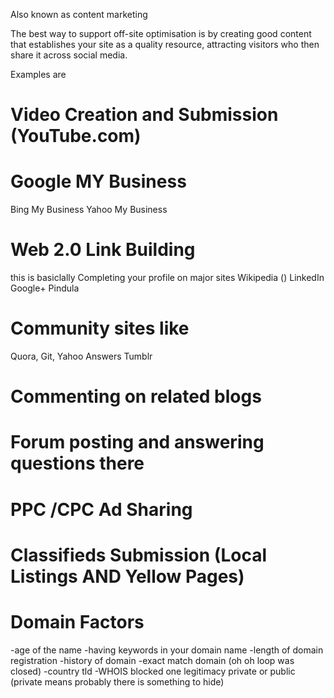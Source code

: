 Also known as content marketing 

The best way to support off-site optimisation is by creating good content that establishes your site as a quality resource, attracting visitors who then share it across social media.

Examples are 
# Video Creation and Submission (YouTube.com)

# Google MY Business
Bing My Business 
Yahoo My Business 

# Web 2.0 Link Building 
this is basiclally Completing your profile on major sites
Wikipedia ()
LinkedIn 
Google+
Pindula 


# Community sites like 
Quora, 
Git, 
Yahoo Answers 
Tumblr 

# Commenting on related blogs 

# Forum posting and answering questions there 

# PPC /CPC Ad Sharing 

# Classifieds Submission (Local Listings AND Yellow Pages)


# Domain Factors
-age of the name 
-having keywords in your domain name 
-length of domain registration
-history of domain
-exact match domain (oh oh loop was closed)
-country tld 
-WHOIS 
	blocked one
	legitimacy
	private or public (private means probably there is something to hide)


